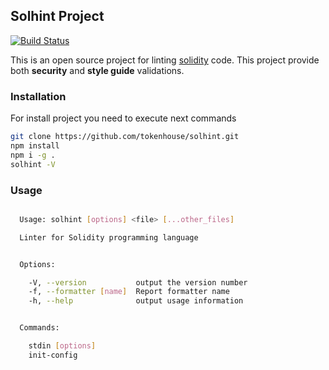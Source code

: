 ## Solhint Project

[![Build Status](https://travis-ci.org/tokenhouse/solhint.svg?branch=master)](https://travis-ci.org/tokenhouse/solhint)

This is an open source project for linting [solidity](http://solidity.readthedocs.io/en/develop/) code. This project 
provide both **security** and **style guide** validations.   

### Installation

For install project you need to execute next commands

```sh
git clone https://github.com/tokenhouse/solhint.git
npm install
npm i -g .
solhint -V
```

### Usage

```sh

  Usage: solhint [options] <file> [...other_files]

  Linter for Solidity programming language


  Options:

    -V, --version           output the version number
    -f, --formatter [name]  Report formatter name
    -h, --help              output usage information


  Commands:

    stdin [options] 
    init-config     
```